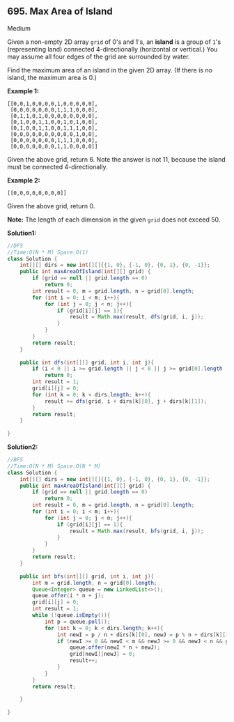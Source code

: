 ## 695. Max Area of Island

Medium

Given a non-empty 2D array `grid` of 0's and 1's, an **island** is a group of `1`'s (representing land) connected 4-directionally (horizontal or vertical.) You may assume all four edges of the grid are surrounded by water.

Find the maximum area of an island in the given 2D array. (If there is no island, the maximum area is 0.)

**Example 1:**

```
[[0,0,1,0,0,0,0,1,0,0,0,0,0],
 [0,0,0,0,0,0,0,1,1,1,0,0,0],
 [0,1,1,0,1,0,0,0,0,0,0,0,0],
 [0,1,0,0,1,1,0,0,1,0,1,0,0],
 [0,1,0,0,1,1,0,0,1,1,1,0,0],
 [0,0,0,0,0,0,0,0,0,0,1,0,0],
 [0,0,0,0,0,0,0,1,1,1,0,0,0],
 [0,0,0,0,0,0,0,1,1,0,0,0,0]]
```

Given the above grid, return 6. Note the answer is not 11, because the island must be connected 4-directionally.

**Example 2:**

```
[[0,0,0,0,0,0,0,0]]
```

Given the above grid, return 0.

**Note:** The length of each dimension in the given `grid` does not exceed 50.

**Solution1:**

```java
//DFS
//Time:O(N * M) Space:O(1)
class Solution {
    int[][] dirs = new int[][]{{1, 0}, {-1, 0}, {0, 1}, {0, -1}};
    public int maxAreaOfIsland(int[][] grid) {
        if (grid == null || grid.length == 0)
            return 0;
        int result = 0, m = grid.length, n = grid[0].length;
        for (int i = 0; i < m; i++){
            for (int j = 0; j < n; j++){
                if (grid[i][j] == 1){
                    result = Math.max(result, dfs(grid, i, j));
                }
            }
        }
        return result;
    }
    
    public int dfs(int[][] grid, int i, int j){
        if (i < 0 || i >= grid.length || j < 0 || j >= grid[0].length || grid[i][j] == 0)
            return 0;
        int result = 1;
        grid[i][j] = 0;
        for (int k = 0; k < dirs.length; k++){
            result += dfs(grid, i + dirs[k][0], j + dirs[k][1]);
        }
        return result;
    }
    
}
```

**Solution2:**

```java
//BFS
//Time:O(N * M) Space:O(N * M)
class Solution {
    int[][] dirs = new int[][]{{1, 0}, {-1, 0}, {0, 1}, {0, -1}};
    public int maxAreaOfIsland(int[][] grid) {
        if (grid == null || grid.length == 0)
            return 0;
        int result = 0, m = grid.length, n = grid[0].length;
        for (int i = 0; i < m; i++){
            for (int j = 0; j < n; j++){
                if (grid[i][j] == 1){
                    result = Math.max(result, bfs(grid, i, j));
                }
            }
        }
        return result;
    }
    
    public int bfs(int[][] grid, int i, int j){
        int m = grid.length, n = grid[0].length;
        Queue<Integer> queue = new LinkedList<>();
        queue.offer(i * n + j);
        grid[i][j] = 0;
        int result = 1;
        while (!queue.isEmpty()){
            int p = queue.poll();
            for (int k = 0; k < dirs.length; k++){
                int newI = p / n + dirs[k][0], newJ = p % n + dirs[k][1];
                if (newI >= 0 && newI < m && newJ >= 0 && newJ < n && grid[newI][newJ] == 1){
                    queue.offer(newI * n + newJ);
                    grid[newI][newJ] = 0;
                    result++;
                }
            }
        }
        return result;
        
    }
    
}
```

